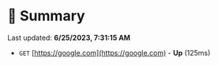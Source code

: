 # 📖 Summary
Last updated: **6/25/2023, 7:31:15 AM**

- `GET` [https://google.com](https://google.com) - **Up** (125ms)
